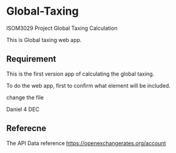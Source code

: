 # Global-Taxing
ISOM3029 Project Global Taxing Calculation

This is Global taxing web app.

## Requirement
This is the first version app of calculating the global taxing.

To do the web app, first to confirm what element will be included.

change the file

Daniel
4 DEC

## Referecne
The API Data reference
https://openexchangerates.org/account
